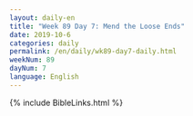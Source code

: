 ```yaml
---
layout: daily-en
title: "Week 89 Day 7: Mend the Loose Ends"
date: 2019-10-6 
categories: daily
permalink: /en/daily/wk89-day7-daily.html
weekNum: 89
dayNum: 7
language: English
---
```

{% include BibleLinks.html %} 
